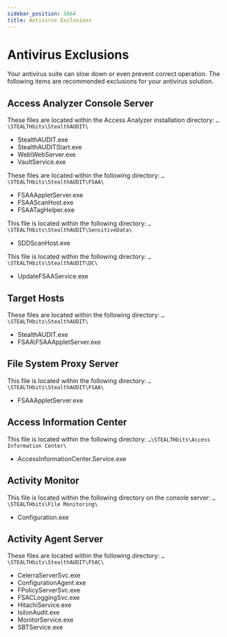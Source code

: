 ```yaml
---
sidebar_position: 5664
title: Antivirus Exclusions
---
```


# Antivirus Exclusions

Your antivirus suite can slow down or even prevent correct operation. The following items are recommended exclusions for your antivirus solution.

## Access Analyzer Console Server

These files are located within the Access Analyzer installation directory: `…\STEALTHbits\StealthAUDIT\`

* StealthAUDIT.exe
* StealthAUDITStart.exe
* Web\WebServer.exe
* VaultService.exe

These files are located within the following directory: `…\STEALTHbits\StealthAUDIT\FSAA\`

* FSAAAppletServer.exe
* FSAAScanHost.exe
* FSAATagHelper.exe

This file is located within the following directory: `…\STEALTHbits\StealthAUDIT\SensitiveData\`

* SDDScanHost.exe

This file is located within the following directory: `…\STEALTHbits\StealthAUDIT\DC\`

* UpdateFSAAService.exe

## Target Hosts

These files are located within the following directory: `…\STEALTHbits\StealthAUDIT\`

* StealthAUDIT.exe
* FSAA\FSAAAppletServer.exe

## File System Proxy Server

This file is located within the following directory: `…\STEALTHbits\StealthAUDIT\FSAA\`

* FSAAAppletServer.exe

## Access Information Center

This file is located within the following directory: `…\STEALTHbits\Access Information Center\`

* AccessInformationCenter.Service.exe

## Activity Monitor

This file is located within the following directory on the console server: `…\STEALTHbits\File Monitoring\`

* Configuration.exe

## Activity Agent Server

These files are located within the following directory: `…\STEALTHbits\StealthAUDIT\FSAC\`

* CelerraServerSvc.exe
* ConfigurationAgent.exe
* FPolicyServerSvc.exe
* FSACLoggingSvc.exe
* HitachiService.exe
* IsilonAudit.exe
* MonitorService.exe
* SBTService.exe